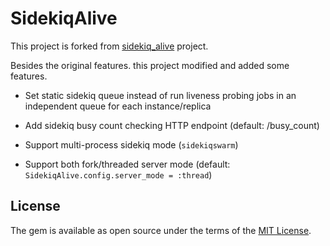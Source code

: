 # SidekiqAlive
This project is forked from [sidekiq_alive](https://github.com/arturictus/sidekiq_alive) project.

Besides the original features. this project modified and added some features.

* Set static sidekiq queue instead of run liveness probing jobs in an independent queue for each instance/replica

* Add sidekiq busy count checking HTTP endpoint (default: /busy_count)

* Support multi-process sidekiq mode (`sidekiqswarm`)

* Support both fork/threaded server mode (default: `SidekiqAlive.config.server_mode = :thread`)
## License

The gem is available as open source under the terms of the [MIT License](https://opensource.org/licenses/MIT).
